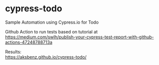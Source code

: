 # cypress-todo
Sample Automation using Cypress.io for Todo

Github Action to run tests based on tutorial at https://medium.com/swlh/publish-your-cypress-test-report-with-github-actions-47248788713a

Results:  
https://aksbenz.github.io/cypress-todo/
